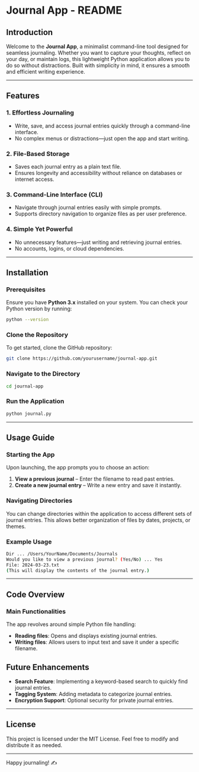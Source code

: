 # Journal App - README

## Introduction
Welcome to the **Journal App**, a minimalist command-line tool designed for seamless journaling. Whether you want to capture your thoughts, reflect on your day, or maintain logs, this lightweight Python application allows you to do so without distractions. Built with simplicity in mind, it ensures a smooth and efficient writing experience.

---

## Features

### 1. **Effortless Journaling**
- Write, save, and access journal entries quickly through a command-line interface.
- No complex menus or distractions—just open the app and start writing.

### 2. **File-Based Storage**
- Saves each journal entry as a plain text file.
- Ensures longevity and accessibility without reliance on databases or internet access.

### 3. **Command-Line Interface (CLI)**
- Navigate through journal entries easily with simple prompts.
- Supports directory navigation to organize files as per user preference.

### 4. **Simple Yet Powerful**
- No unnecessary features—just writing and retrieving journal entries.
- No accounts, logins, or cloud dependencies.

---

## Installation

### **Prerequisites**
Ensure you have **Python 3.x** installed on your system. You can check your Python version by running:
```bash
python --version
```

### **Clone the Repository**
To get started, clone the GitHub repository:
```bash
git clone https://github.com/yourusername/journal-app.git
```

### **Navigate to the Directory**
```bash
cd journal-app
```

### **Run the Application**
```bash
python journal.py
```

---

## Usage Guide

### **Starting the App**
Upon launching, the app prompts you to choose an action:
1. **View a previous journal** – Enter the filename to read past entries.
2. **Create a new journal entry** – Write a new entry and save it instantly.

### **Navigating Directories**
You can change directories within the application to access different sets of journal entries. This allows better organization of files by dates, projects, or themes.

### **Example Usage**
```bash
Dir ... /Users/YourName/Documents/Journals
Would you like to view a previous journal? (Yes/No) ... Yes
File: 2024-03-23.txt
(This will display the contents of the journal entry.)
```

---

## Code Overview

### **Main Functionalities**
The app revolves around simple Python file handling:
- **Reading files**: Opens and displays existing journal entries.
- **Writing files**: Allows users to input text and save it under a specific filename.

## Future Enhancements
- **Search Feature**: Implementing a keyword-based search to quickly find journal entries.
- **Tagging System**: Adding metadata to categorize journal entries.
- **Encryption Support**: Optional security for private journal entries.

---

## License
This project is licensed under the MIT License. Feel free to modify and distribute it as needed.

---

Happy journaling! ✍️

